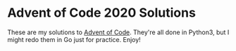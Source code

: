 # Advent of Code 2020 Solutions

These are my solutions to [Advent of Code](https://adventofcode.com/). They're all done in Python3, but I might redo them in Go just for practice. Enjoy!
